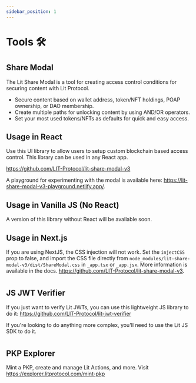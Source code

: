 ```yaml
---
sidebar_position: 1
---
```


# Tools 🛠

## Share Modal

The Lit Share Modal is a tool for creating access control conditions for securing content with Lit Protocol.

- Secure content based on wallet address, token/NFT holdings, POAP ownership, or DAO membership.
- Create multiple paths for unlocking content by using AND/OR operators.
- Set your most used tokens/NFTs as defaults for quick and easy access.

## Usage in React

Use this UI library to allow users to setup custom blockchain based access control. This library can be used in any React app.

https://github.com/LIT-Protocol/lit-share-modal-v3

A playground for experimenting with the modal is available here: https://lit-share-modal-v3-playground.netlify.app/.

## Usage in Vanilla JS (No React)

A version of this library without React will be available soon.

[//]: # (To use this library without React, you can use the following package, which wraps the react library up in vanilla JS.)

[//]: # ()
[//]: # (https://github.com/LIT-Protocol/lit-share-modal-v2-vanilla-js)

## Usage in Next.js

If you are using NextJS, the CSS injection will not work. Set the `injectCSS` prop to false, and import the CSS file directly from `node_modules/lit-share-modal-v3/dist/ShareModal.css` in `_app.tsx` or `_app.jsx`.
More information is available in the docs.  https://github.com/LIT-Protocol/lit-share-modal-v3.

# 

## JS JWT Verifier

If you just want to verify Lit JWTs, you can use this lightweight JS library to do it: https://github.com/LIT-Protocol/lit-jwt-verifier

If you're looking to do anything more complex, you'll need to use the Lit JS SDK to do it.

#

## PKP Explorer

Mint a PKP, create and manage Lit Actions, and more. Visit https://explorer.litprotocol.com/mint-pkp
